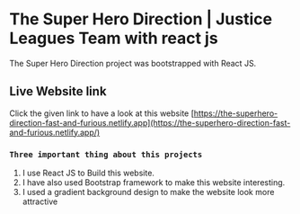 # The Super Hero Direction | Justice Leagues Team with react js

The Super Hero Direction project was bootstrapped with React JS.

## Live Website link

Click the given link to have a look at this website [https://the-superhero-direction-fast-and-furious.netlify.app](https://the-superhero-direction-fast-and-furious.netlify.app/)

### `Three important thing about this projects`

1. I use React JS to Build this website.
2. I have also used Bootstrap framework to make this website interesting.
3. I used a gradient background design to make the website look more attractive

